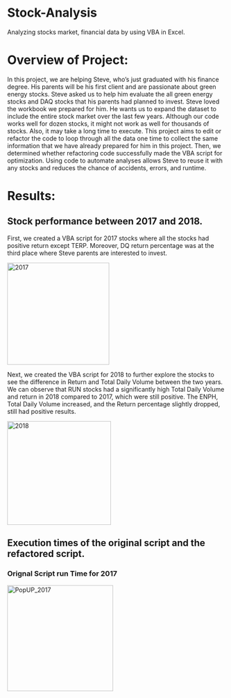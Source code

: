 # Stock-Analysis
Analyzing stocks market, financial data by using VBA in Excel.

# Overview of Project: 
In this project, we are helping Steve, who’s just graduated with his finance degree. His parents will be his first client and are passionate about green energy stocks. Steve asked us to help him evaluate the all green energy stocks and DAQ stocks that his parents had planned to invest. 
Steve loved the workbook we prepared for him. He wants us to expand the dataset to include the entire stock market over the last few years. Although our code works well for dozen stocks, it might not work as well for thousands of stocks. Also, it may take a long time to execute. 
This project aims to edit or refactor the code to loop through all the data one time to collect the same information that we have already prepared for him in this project. Then, we determined whether refactoring code successfully made the VBA script for optimization. Using code to automate analyses allows Steve to reuse it with any stocks and reduces the chance of accidents, errors, and runtime.
# Results: 
## Stock performance between 2017 and 2018.
First, we created a VBA script for 2017 stocks where all the stocks had positive return except TERP. Moreover, DQ return percentage was at the third place where Steve parents are interested to invest.

<img width="235" alt="2017" src="https://user-images.githubusercontent.com/92646311/164845511-041a0b50-f6ee-4411-9d12-98aa6736c86f.png">

Next, we created the VBA script for 2018 to further explore the stocks to see the difference in Return and Total Daily Volume between the two years. We can observe that RUN stocks had a significantly high Total Daily Volume and return in 2018 compared to 2017, which were still positive. The ENPH, Total Daily Volume increased, and the Return percentage slightly dropped, still had positive results.

<img width="239" alt="2018" src="https://user-images.githubusercontent.com/92646311/164845563-89e59dfa-ef70-410a-8298-91163abbba66.png">

## Execution times of the original script and the refactored script.
### Orignal Script run Time for 2017

<img width="244" alt="PopUP_2017" src="https://user-images.githubusercontent.com/92646311/164847825-8ea9cb9f-002a-4974-81a0-6897c780b833.png">





